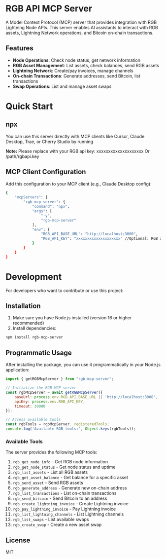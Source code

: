 # RGB API MCP Server

A Model Context Protocol (MCP) server that provides integration with RGB Lightning Node APIs. This server enables AI assistants to interact with RGB assets, Lightning Network operations, and Bitcoin on-chain transactions.

## Features

- **Node Operations**: Check node status, get network information
- **RGB Asset Management**: List assets, check balances, send RGB assets
- **Lightning Network**: Create/pay invoices, manage channels
- **On-chain Transactions**: Generate addresses, send Bitcoin, list transactions
- **Swap Operations**: List and manage asset swaps
# Quick Start

## npx
You can use this server directly with MCP clients like Cursor, Claude Desktop, Trae, or Cherry Studio by running

**Note:** Please replace with your RGB api key:
xxxxxxxxxxxxxxxxxxxx  Or /path/rgbapi.key

## MCP Client Configuration
Add this configuration to your MCP client (e.g., Claude Desktop config):

```bash
{
    "mcpServers": {
        "rgb-mcp-server": {
            "command": "npx",
            "args": [
                "-y",
                "rgb-mcp-server"
            ],
            "env": {
                "RGB_API_BASE_URL": "http://localhost:3000",
                "RGB_API_KEY": "xxxxxxxxxxxxxxxxxxxx" //Optional: RGB api key Or /path/rgbapi.key
            }
        }
    }
}
```

# Development

For developers who want to contribute or use this project:

## Installation

1. Make sure you have Node.js installed (version 16 or higher recommended)
2. Install dependencies:

```bash
npm install rgb-mcp-server
```

## Programmatic Usage

After installing the package, you can use it programmatically in your Node.js application:

```javascript
import { getRGBMcpServer } from "rgb-mcp-server";

// Initialize the RGB MCP server
const rgbMcpServer = await getRGBMcpServer({
    baseUrl: process.env.RGB_API_BASE_URL || 'http://localhost:3000',  // RGB API server URL
    apiKey: process.env.RGB_API_KEY,                                   // Optional: API key for authentication
    timeout: 30000                                                     // Optional: request timeout in ms
});

// Access available tools
const rgbTools = rgbMcpServer._registeredTools;
console.log('Available RGB tools:', Object.keys(rgbTools));
```



### Available Tools

The server provides the following MCP tools:

1. `rgb_get_node_info` - Get RGB node information
2. `rgb_get_node_status` - Get node status and uptime
3. `rgb_list_assets` - List all RGB assets
4. `rgb_get_asset_balance` - Get balance for a specific asset
5. `rgb_send_asset` - Send RGB assets
6. `rgb_generate_address` - Generate new on-chain address
7. `rgb_list_transactions` - List on-chain transactions
8. `rgb_send_bitcoin` - Send Bitcoin to an address
9. `rgb_create_lightning_invoice` - Create Lightning invoice
10. `rgb_pay_lightning_invoice` - Pay Lightning invoice
11. `rgb_list_lightning_channels` - List Lightning channels
12. `rgb_list_swaps` - List available swaps
13. `rgb_create_swap` - Create a new asset swap



## License

MIT